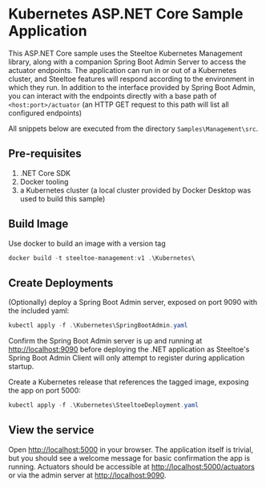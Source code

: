 ﻿# Kubernetes ASP.NET Core Sample Application

This ASP.NET Core sample uses the Steeltoe Kubernetes Management library, along with a companion Spring Boot Admin Server to access the actuator endpoints.
The application can run in or out of a Kubernetes cluster, and Steeltoe features will respond according to the environment in which they run.
In addition to the interface provided by Spring Boot Admin, you can interact with the endpoints directly with a base path of `<host:port>/actuator` (an HTTP GET request to this path will list all configured endpoints)

All snippets below are executed from the directory `Samples\Management\src`.

## Pre-requisites

1. .NET Core SDK
1. Docker tooling
1. a Kubernetes cluster (a local cluster provided by Docker Desktop was used to build this sample)

## Build Image

Use docker to build an image with a version tag

```powershell
docker build -t steeltoe-management:v1 .\Kubernetes\
```

## Create Deployments

(Optionally) deploy a Spring Boot Admin server, exposed on port 9090 with the included yaml:

```powershell
kubectl apply -f .\Kubernetes\SpringBootAdmin.yaml
```

Confirm the Spring Boot Admin server is up and running at <http://localhost:9090> before deploying the .NET application as Steeltoe's Spring Boot Admin Client will only attempt to register during application startup.

Create a Kubernetes release that references the tagged image, exposing the app on port 5000:

```powershell
kubectl apply -f .\Kubernetes\SteeltoeDeployment.yaml
```

## View the service

Open <http://localhost:5000> in your browser. The application itself is trivial, but you should see a welcome message for basic confirmation the app is running. Actuators should be accessible at <http://localhost:5000/actuators> or via the admin server at <http://localhost:9090>.
